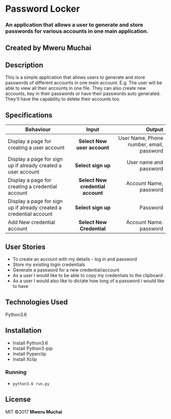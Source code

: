 # Password Locker

### An application that allows a user to generate and store passwords for various accounts in one main application.

## Created by Mweru Muchai

## Description
This is a simple application that allows users to generate  and store passwords of different accounts in one main account. E.g. The user will be able to view all their accounts in one file. They can also create new accounts, key in their passwords or have their passwords auto generated. They'll have the capability to delete their accounts too.

## Specifications
| Behaviour | Input | Output |
| --------------- | :----------:| --------: |
|Display a page for creating a user account | **Select New user account** | User Name, Phone number, email, password |
|Display a page for sign up if already created a user account| **Select sign up** | User name and password|
|Display a page for creating a credential account | **Select New credential account** | Account Name, password |
|Display a page for sign up if already created a credential account| **Select sign up** | Password|
|Add New credential account| **Select New Credential** | Account Name. password|

## User Stories
* To create an account with my details - log in and password
* Store my existing login credentials
* Generate a password for a new credential/account
* As a user I would like to be able to copy my credentials to the clipboard .
* As a user I would also like to dictate how long of a password i would like to have

## Technologies Used
Python3.6

## Installation
* Install Python3.6
* Install Python3-pip
* Install Pyperclip
* Install Xclip

### Running
* `python3.6 run.py`

## License
 MIT &copy;2017 **Mweru Muchai**


